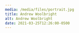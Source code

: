 ```yaml
---
media: /media/files/portrait.jpg
title: Andrew Woolbright
alt: Andrew Woolbright
date: 2021-03-25T12:26:00-0500
---
```

